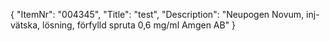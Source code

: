 {
  "ItemNr": "004345",
  "Title": "test",
  "Description": "Neupogen Novum, inj-vätska, lösning, förfylld spruta 0,6 mg/ml Amgen AB"
}